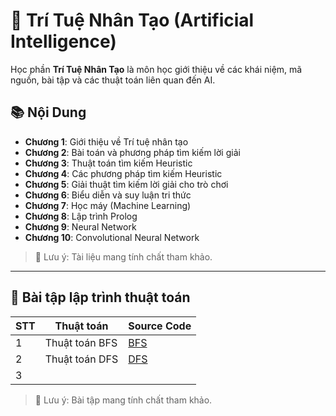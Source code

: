 # 📘 Trí Tuệ Nhân Tạo (Artificial Intelligence)

Học phần **Trí Tuệ Nhân Tạo** là môn học giới thiệu về các khái niệm, mã nguồn, bài tập và các thuật toán liên quan đến AI.

## 📚 Nội Dung

- **Chương 1**: Giới thiệu về Trí tuệ nhân tạo  
- **Chương 2**: Bài toán và phương pháp tìm kiếm lời giải
- **Chương 3**: Thuật toán tìm kiếm Heuristic
- **Chương 4**: Các phương pháp tìm kiếm Heuristic  
- **Chương 5**: Giải thuật tìm kiếm lời giải cho trò chơi  
- **Chương 6**: Biểu diễn và suy luận tri thức  
- **Chương 7**: Học máy (Machine Learning)  
- **Chương 8**: Lập trình Prolog
- **Chương 9**: Neural Network
- **Chương 10**: Convolutional Neural Network

> 📌 Lưu ý: Tài liệu mang tính chất tham khảo.

---
## 💾 Bài tập lập trình thuật toán

| STT    | Thuật toán      | Source Code|
|--------|-----------------|------------|
| 1      | Thuật toán BFS  | [BFS](https://github.com/TuanKiet1774/ThuatToanAI/tree/main/ThuatToan_BFS)          |
| 2      | Thuật toán DFS  | [DFS](https://github.com/TuanKiet1774/ThuatToanAI/tree/main/ThuatToan_DFS)           |
| 3      |   |            |

> 📌 Lưu ý: Bài tập mang tính chất tham khảo.
